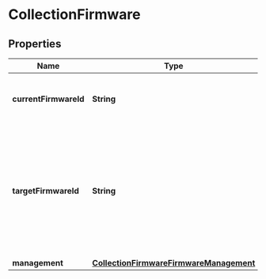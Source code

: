 

# CollectionFirmware

## Properties

Name | Type | Description | Notes
------------ | ------------- | ------------- | -------------
**currentFirmwareId** | **String** | The current firmware is the firmware that the devices are currently using. |  [optional]
**targetFirmwareId** | **String** | The target firmware is set to the desired firmware image for the devices in this collection. If the management is set to \&quot;device\&quot; this will only be used if the target firmware isn&#39;t set on the device itself. |  [optional]
**management** | [**CollectionFirmwareFirmwareManagement**](CollectionFirmwareFirmwareManagement.md) |  |  [optional]




